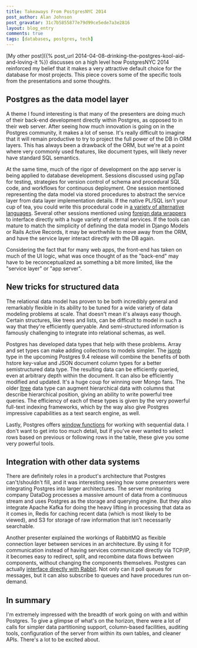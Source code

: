 ```yaml
---
title: Takeaways From PostgresNYC 2014
post_author: Alan Johnson
post_gravatar: 31c7b5855877e79d99ce5ede7a3e2816
layout: blog_entry
comments: true
tags: [databases, postgres, tech]
---
```


[My other post]({% post_url 2014-04-08-drinking-the-postgres-kool-aid-and-loving-it %}) discusses on a high level how PostgresNYC 2014 reinforced my belief that it makes a very attractive default choice for the database for most projects. This piece covers some of the specific tools from the presentations and some thoughts.

## Postgres as the data model layer
A theme I found interesting is that many of the presenters are doing much of their back-end development directly within Postgres, as opposed to in their web server. After seeing how much innovation is going on in the Postgres community, it makes a lot of sense. It's really difficult to imagine that it will remain productive to try to project the full power of the DB in ORM layers. This has always been a drawback of the ORM, but we're at a point where very commonly used features, like document types, will likely never have standard SQL semantics.

At the same time, much of the rigor of development on the app server is being applied to database development. Sessions discussed using pgTap for testing, strategies for version control of schema and procedural SQL code, and workflows for continuous deployment. One session mentioned representing the data model via stored procedures to abstract the service layer from data layer implementation details. If the native PL/SQL isn't your cup of tea, you could write this procedural code in [a variety of alternative languages][]. Several other sessions mentioned using [foreign data wrappers][] to interface directly with a huge variety of external services. If the tools can mature to match the simplicity of defining the data model in Django Models or Rails Active Records, it may be worthwhile to move away from the ORM, and have the service layer interact directly with the DB again.

Considering the fact that for many web apps, the front-end has taken on much of the UI logic, what was once thought of as the "back-end" may have to be reconceptualized as something a bit more limited, like the "service layer" or "app server".

## New tricks for structured data
The relational data model has proven to be both incredibly general and remarkably flexible in its ability to be tuned for a wide variety of data modeling problems at scale. That doesn't mean it's always easy though. Certain structures, like trees and lists, can be difficult to model in such a way that they're efficiently queryable. And semi-structured information is famously challenging to integrate into relational schemas, as well.

Postgres has developed data types that help with these problems. Array and set types can make adding collections to models simpler. The [jsonb][] type in the upcoming Postgres 9.4 release will combine the benefits of both hstore key-value and JSON document column types for a better semistructured data type. The resulting data can be efficiently queried, even at arbitrary depth within the document. It can also be efficiently modified and updated. It's a huge coup for winning over Mongo fans. The older [ltree][] data type can augment hierarchical data with columns that describe hierarchical position, giving an ability to write powerful tree queries. The efficiency of each of these types is given by the very powerful full-text indexing frameworks, which by the way also give Postgres impressive capabilities as a text search engine, as well.

Lastly, Postgres offers [window functions][] for working with sequential data. I don't want to get into too much detail, but if you've ever wanted to select rows based on previous or following rows in the table, these give you some very powerful tools.

## Integration with other data systems
There are definitely roles in a product's architecture that Postgres can't/shouldn't fill, and it was interesting seeing how some presenters were integrating Postgres into larger architectures. The server monitoring company DataDog processes a massive amount of data from a continuous stream and uses Postgres as the storage and querying engine. But they also integrate Apache Kafka for doing the heavy lifting in processing that data as it comes in, Redis for caching recent data (which is most likely to be viewed), and S3 for storage of raw information that isn't necessarily searchable.

Another presenter explained the workings of RabbitMQ as flexible connection layer between services in an architecture. By using it for communication instead of having services communicate directly via TCP/IP, it becomes easy to redirect, split, and recombine data flows between components, without changing the components themselves. Postgres can actually [interface directly with Rabbit][]. Not only can it poll queues for messages, but it can also subscribe to queues and have procedures run on-demand.

## In summary
I'm extremely impressed with the breadth of work going on with and within Postgres. To give a glimpse of what's on the horizon, there were a lot of calls for simpler data partitioning support, column-based facilities, auditing tools, configuration of the server from within its own tables, and cleaner APIs. There's a lot to be excited about. 

[a variety of alternative languages]: http://www.postgresql.org/docs/current/static/external-pl.html
[foreign data wrappers]: http://wiki.postgresql.org/wiki/Foreign_data_wrappers
[jsonb]: http://pgeoghegan.blogspot.com/2014/03/what-i-think-of-jsonb.html
[ltree]: http://leopard.in.ua/2013/09/02/postgresql-ltree/
[window functions]: http://tapoueh.org/blog/2013/08/20-Window-Functions
[interface directly with Rabbit]: http://wiki.postgresql.org/images/2/22/On_Rabbits_and_Elephants_-_pgCon_2011.pdf

